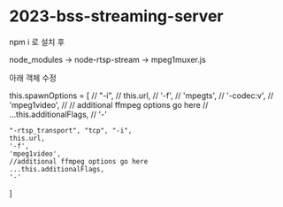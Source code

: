 # 2023-bss-streaming-server

npm i 로 설치 후

node_modules -> node-rtsp-stream -> mpeg1muxer.js

아래 객체 수정

  this.spawnOptions = [
    // "-i",
    // this.url,
    // '-f',
    // 'mpegts',
    // '-codec:v',
    // 'mpeg1video',
    // // additional ffmpeg options go here
    // ...this.additionalFlags,
    // '-'
    
    "-rtsp_transport", "tcp", "-i",
    this.url,
    '-f',
    'mpeg1video',
    //additional ffmpeg options go here
    ...this.additionalFlags,
    '-'
]
